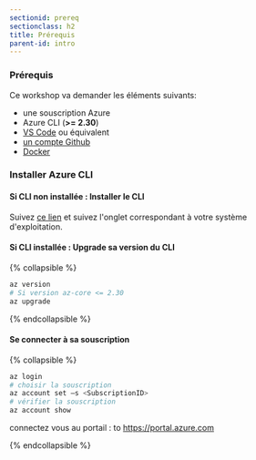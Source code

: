 ```yaml
---
sectionid: prereq
sectionclass: h2
title: Prérequis
parent-id: intro
---
```


### Prérequis

Ce workshop va demander les éléments suivants:

- une souscription Azure
- Azure CLI (**>= 2.30**)
- [VS Code](https://code.visualstudio.com/) ou équivalent
- [un compte Github](https://github.com/join)
- [Docker](https://www.docker.com/)

### Installer Azure CLI

#### Si CLI non installée : Installer le CLI

Suivez [ce lien](https://docs.microsoft.com/fr-fr/cli/azure/install-azure-cli) et suivez l'onglet correspondant à votre système d'exploitation.

#### Si CLI installée : Upgrade sa version du CLI

{% collapsible %}

```bash
az version
# Si version az-core <= 2.30
az upgrade
```

{% endcollapsible %}

#### Se connecter à sa souscription

{% collapsible %}

```bash
az login
# choisir la souscription 
az account set –s <SubscriptionID> 
# vérifier la souscription
az account show
```

connectez vous au portail : to <https://portal.azure.com>

{% endcollapsible %}
